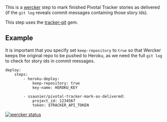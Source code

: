 This is a [wercker](https://wercker.com) step to mark
finished Pivotal Tracker stories as delivered (if the `git log`
reveals commit messages containing those story ids).

This step uses the [tracker-git](https://github.com/robb1e/tracker-git) gem.

## Example

It is important that you specify set `keep-repository` to `true` so that
Wercker keeps the original repo to be pushed to Heroku, as we need the
full `git log` to check for story ids in commit messages.

```
deploy:
    steps:
        - heroku-deploy:
            keep-repository: true
            key-name: HEROKU_KEY

        - ssaunier/pivotal-tracker-mark-as-delivered:
            project_id: 1234567
            token: $TRACKER_API_TOKEN
```

[![wercker status](https://app.wercker.com/status/3cc6767311aba006ede3e1ac37434a1b/m "wercker status")](https://app.wercker.com/project/bykey/3cc6767311aba006ede3e1ac37434a1b)